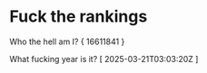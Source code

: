 # Fuck the rankings

Who the hell am I?
{ 16611841 }

What fucking year is it?
[ 2025-03-21T03:03:20Z ]
